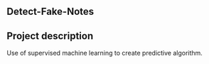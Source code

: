 ## Detect-Fake-Notes

## Project description
Use of supervised machine learning to create predictive algorithm.



